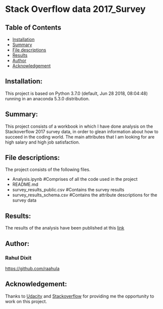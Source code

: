 # Stack Overflow data 2017_Survey
## Table of Contents
* [Installation](#Installation)
* [Summary](#Summary)
* [File descriptions](#File-descriptions)
* [Results](#Results)
* [Author](#Author)
* [Acknowledgement](#Acknowledgement)

## Installation:
This project is based on Python 3.7.0 (default, Jun 28 2018, 08:04:48) running in an anaconda 5.3.0 distribution.

## Summary:
This project consists of a workbook in which I have done analysis on the Stackoverflow 2017 survey data, in order to glean information about how to succeed in the coding world. The main attributes that I am looking for are high salary and high job satisfaction.

## File descriptions:

The project consists of the following files.
- Analysis.ipynb                #Comprises of all the code used in the project
- README.md
- survey_results_public.csv     #Contains the survey results
- survey_results_schema.csv     #Contains the attribute descriptions for the survey data

## Results:
The results of the analysis have been published at this [link](https://medium.com/@raahula.dixit/job-satisfaction-and-success-in-the-how-how-to-succeed-in-the-coding-world-3a64d4a0e843)

## Author:
### Rahul Dixit
https://github.com/raahula

## Acknowledgement:
Thanks to [Udacity](https://www.udacity.com/) and [Stackoverflow](https://stackoverflow.com/) for providing me the opportunity to work on this project.
